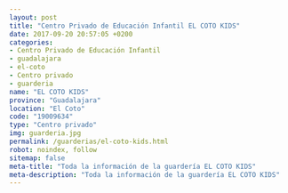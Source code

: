 ```yaml
---
layout: post
title: "Centro Privado de Educación Infantil EL COTO KIDS"
date: 2017-09-20 20:57:05 +0200
categories:
- Centro Privado de Educación Infantil
- guadalajara
- el-coto
- Centro privado
- guarderia
name: "EL COTO KIDS"
province: "Guadalajara"
location: "El Coto"
code: "19009634"
type: "Centro privado"
img: guarderia.jpg
permalink: /guarderias/el-coto-kids.html
robot: noindex, follow
sitemap: false
meta-title: "Toda la información de la guardería EL COTO KIDS"
meta-description: "Toda la información de la guardería EL COTO KIDS"
---
```

